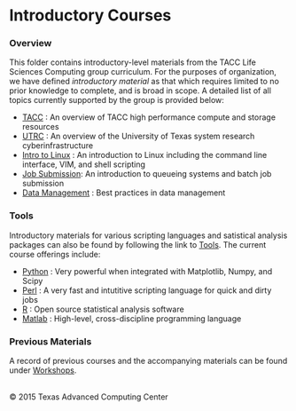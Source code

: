 # Introductory Courses

### Overview

This folder contains introductory-level materials from the TACC Life Sciences Computing group curriculum. For the purposes of organization, we have defined *introductory material* as that which requires limited to no prior knowledge to complete, and is broad in scope. A detailed list of all topics currently supported by the group is provided below:

* [TACC](TACC) : An overview of TACC high performance compute and storage resources
* [UTRC](UTRC) : An overview of the University of Texas system research cyberinfrastructure
* [Intro to Linux](IntroToLinux) : An introduction to Linux including the command line interface, VIM, and shell scripting
* [Job Submission](JobSubmission): An introduction to queueing systems and batch job submission
* [Data Management](DataManagement) : Best practices in data management

### Tools

Introductory materials for various scripting languages and satistical analysis packages can also be found by following the link to [Tools](Tools). The current course offerings include:

* [Python](Tools/Python) : Very powerful when integrated with Matplotlib, Numpy, and Scipy
* [Perl](Tools/Perl) : A very fast and intutitive scripting language for quick and dirty jobs
* [R](Tools/R) : Open source statistical analysis software
* [Matlab](Tools/Matlab) : High-level, cross-discipline programming language

### Previous Materials

A record of previous courses and the accompanying materials can be found under [Workshops](../Workshops).

<br>
&copy; 2015 Texas Advanced Computing Center
